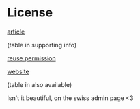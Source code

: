 # License

[article](https://pubs.acs.org/doi/10.1021/acs.jafc.8b01639)

(table in supporting info)

[reuse permission](https://pubs.acs.org/page/copyright/permissions.html)

[website](https://www.agroscope.admin.ch/agroscope/en/home/publications/apps/tppt.html)

(table in also available)

Isn't it beautiful, on the swiss admin page <3


